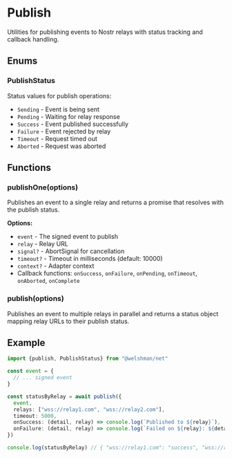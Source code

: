 # Publish

Utilities for publishing events to Nostr relays with status tracking and callback handling.

## Enums

### PublishStatus

Status values for publish operations:
- `Sending` - Event is being sent
- `Pending` - Waiting for relay response
- `Success` - Event published successfully
- `Failure` - Event rejected by relay
- `Timeout` - Request timed out
- `Aborted` - Request was aborted

## Functions

### publishOne(options)

Publishes an event to a single relay and returns a promise that resolves with the publish status.

**Options:**
- `event` - The signed event to publish
- `relay` - Relay URL
- `signal?` - AbortSignal for cancellation
- `timeout?` - Timeout in milliseconds (default: 10000)
- `context?` - Adapter context
- Callback functions: `onSuccess`, `onFailure`, `onPending`, `onTimeout`, `onAborted`, `onComplete`

### publish(options)

Publishes an event to multiple relays in parallel and returns a status object mapping relay URLs to their publish status.

## Example

```typescript
import {publish, PublishStatus} from "@welshman/net"

const event = {
  // ... signed event
}

const statusByRelay = await publish({
  event,
  relays: ["wss://relay1.com", "wss://relay2.com"],
  timeout: 5000,
  onSuccess: (detail, relay) => console.log(`Published to ${relay}`),
  onFailure: (detail, relay) => console.log(`Failed on ${relay}: ${detail}`)
})

console.log(statusByRelay) // { "wss://relay1.com": "success", "wss://relay2.com": "failure" }
```